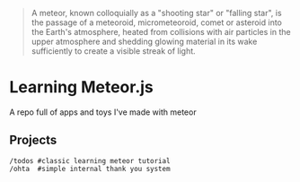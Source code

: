 > A meteor, known colloquially as a "shooting star" or "falling star", is the passage of a meteoroid, micrometeoroid, comet or asteroid into the Earth's atmosphere, heated from collisions with air particles in the upper atmosphere and shedding glowing material in its wake sufficiently to create a visible streak of light.

# Learning Meteor.js

A repo full of apps and toys I've made with meteor

## Projects

```
/todos #classic learning meteor tutorial
/ohta  #simple internal thank you system
```
